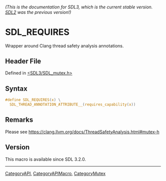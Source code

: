 ###### (This is the documentation for SDL3, which is the current stable version. [SDL2](https://wiki.libsdl.org/SDL2/) was the previous version!)
# SDL_REQUIRES

Wrapper around Clang thread safety analysis annotations.

## Header File

Defined in [<SDL3/SDL_mutex.h>](https://github.com/libsdl-org/SDL/blob/main/include/SDL3/SDL_mutex.h)

## Syntax

```c
#define SDL_REQUIRES(x) \
  SDL_THREAD_ANNOTATION_ATTRIBUTE__(requires_capability(x))
```

## Remarks

Please see https://clang.llvm.org/docs/ThreadSafetyAnalysis.html#mutex-h

## Version

This macro is available since SDL 3.2.0.

----
[CategoryAPI](CategoryAPI), [CategoryAPIMacro](CategoryAPIMacro), [CategoryMutex](CategoryMutex)

